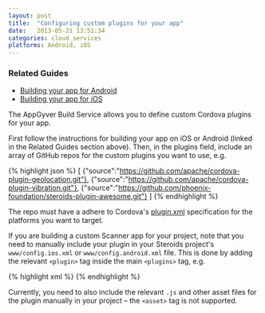 ```yaml
---
layout: post
title:  "Configuring custom plugins for your app"
date:   2013-05-21 13:51:34
categories: cloud_services
platforms: Android, iOS
---
```


### Related Guides
* [Building your app for Android][android-build-config]
* [Building your app for iOS][ios-build-config]

The AppGyver Build Service allows you to define custom Cordova plugins for your app.

First follow the instructions for building your app on iOS or Android (linked in the Related Guides section above). Then, in the plugins field, include an array of GitHub repos for the custom plugins you want to use, e.g.

{% highlight json %}
[
  {"source":"https://github.com/apache/cordova-plugin-geolocation.git"},
  {"source":"https://github.com/apache/cordova-plugin-vibration.git"},
  {"source":"https://github.com/phoenix-foundation/steroids-plugin-awesome.git"}
]
{% endhighlight %}

The repo must have a adhere to Cordova's [plugin.xml][plugin-xml-spec] specification for the platforms you want to target.

If you are building a custom Scanner app for your project, note that you need to manually include your plugin in your Steroids project's `www/config.ios.xml` or `www/config.android.xml` file. This is done by adding the relevant `<plugin>` tag inside the main `<plugins>` tag, e.g.

{% highlight xml %}
<plugins>
  <plugin name="AwesomePlugin" value="org.phoneixfoundation.plugins.AwesomePlugin" />
</plugins>
{% endhighlight %}

Currently, you need to also include the relevant `.js` and other asset files for the plugin manually in your project – the `<asset>` tag is not supported.

[android-build-config]: /steroids/guides/cloud_services/android-build-config/
[plugin-xml-spec]: http://cordova.apache.org/docs/en/3.0.0/plugin_ref_spec.md.html
[ios-build-config]: /steroids/guides/cloud_services/ios-build-config/
